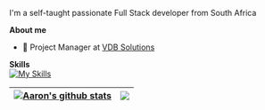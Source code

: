 I'm a self-taught passionate Full Stack developer from South Africa

**About me**

- 💼 Project Manager at [VDB Solutions](https://www.vdbsolutions.co.za/)

**Skills**
<br>
[![My Skills](https://skillicons.dev/icons?i=c,js,java,python,css,html,bootstrap,nodejs,react,aws,firebase,azure,linux)](https://skillicons.dev) 


| <a href="https://github.com/therealanoniem/github-readme-stats"><img align="center" src="https://github-readme-stats.vercel.app/api?username=therealanoniem&show_icons=true&include_all_commits=true&theme=algolia&hide_border=true" alt="Aaron's github stats" /></a> | <a href="https://github.com/therealanoniem/github-readme-stats"><img align="center" src="https://github-readme-stats.vercel.app/api/top-langs/?username=therealanoniem&layout=compact&theme=algolia&hide_border=true" /></a> |
| ------------- | ------------- |




